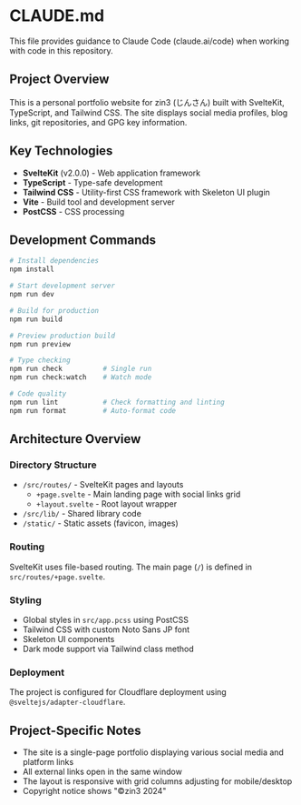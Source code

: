 # CLAUDE.md

This file provides guidance to Claude Code (claude.ai/code) when working with code in this repository.

## Project Overview

This is a personal portfolio website for zin3 (じんさん) built with SvelteKit, TypeScript, and Tailwind CSS. The site displays social media profiles, blog links, git repositories, and GPG key information.

## Key Technologies

- **SvelteKit** (v2.0.0) - Web application framework
- **TypeScript** - Type-safe development
- **Tailwind CSS** - Utility-first CSS framework with Skeleton UI plugin
- **Vite** - Build tool and development server
- **PostCSS** - CSS processing

## Development Commands

```bash
# Install dependencies
npm install

# Start development server
npm run dev

# Build for production
npm run build

# Preview production build
npm run preview

# Type checking
npm run check          # Single run
npm run check:watch    # Watch mode

# Code quality
npm run lint           # Check formatting and linting
npm run format         # Auto-format code
```

## Architecture Overview

### Directory Structure

- `/src/routes/` - SvelteKit pages and layouts
  - `+page.svelte` - Main landing page with social links grid
  - `+layout.svelte` - Root layout wrapper
- `/src/lib/` - Shared library code
- `/static/` - Static assets (favicon, images)

### Routing

SvelteKit uses file-based routing. The main page (`/`) is defined in `src/routes/+page.svelte`.

### Styling

- Global styles in `src/app.pcss` using PostCSS
- Tailwind CSS with custom Noto Sans JP font
- Skeleton UI components
- Dark mode support via Tailwind class method

### Deployment

The project is configured for Cloudflare deployment using `@sveltejs/adapter-cloudflare`.

## Project-Specific Notes

- The site is a single-page portfolio displaying various social media and platform links
- All external links open in the same window
- The layout is responsive with grid columns adjusting for mobile/desktop
- Copyright notice shows "©zin3 2024"
